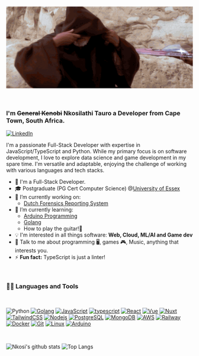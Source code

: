 <p align="center">
<img  alt="GIF" src="Assets/kenobi.gif"  width="607" height="220"/>
</p>

<br/>

### I'm ~~General Kenobi~~ Nkosilathi Tauro a Developer from Cape Town, South Africa.
[![LinkedIn](https://img.shields.io/badge/linkedin-%230077B5.svg?&style=for-the-badge&logo=linkedin&logoColor=white)](https://www.linkedin.com/in/nkosi-tauro/)
<p>I'm a passionate Full-Stack Developer with expertise in JavaScript/TypeScript and Python. While my primary focus is on software development, I love to explore data science and game development in my spare time. I'm versatile and adaptable, enjoying the challenge of working with various languages and tech stacks.</p>

- 💼 I'm a Full-Stack Developer.
- 🎓 Postgraduate (PG Cert Computer Science) @[University of Essex](https://www.essex.ac.uk/) 
- 🔭 I’m currently working on:
  - [Dutch Forensics Reporting System](https://github.com/nkosi-tauro/dfrs_domain)
- 📝 I’m currently learning:
  - [Arduino Programming](https://docs.arduino.cc/learn/starting-guide/getting-started-arduino/)
  - [Golang](https://go.dev/)
  - How to play the guitar!🎸
- 💡 I'm interested in all things software: **Web, Cloud, ML/AI and Game dev**
- 💬 Talk to me about programming 🖥, games 🎮, Music, anything that interests you.
- ⚡ **Fun fact:** TypeScript is just a linter!

<br>

 
### 👨‍💻 Languages and Tools
<br>

<p align="center>

[![Python](https://img.shields.io/badge/python%20-%2314354C.svg?&style=for-the-badge&logo=python&logoColor=white)](https://github.com/nkosi-tauro) 
[![Golang](https://img.shields.io/badge/go%20-%23323330.svg?&style=for-the-badge&logo=go&logoColor=#00ADD8)](https://github.com/nkosi-tauro)
[![JavaScript](https://img.shields.io/badge/javascript%20-%23323330.svg?&style=for-the-badge&logo=javascript&logoColor=%23F7DF1E)](https://github.com/nkosi-tauro)
[![typescript](https://img.shields.io/badge/typescript%20-%2314354C.svg?&style=for-the-badge&logo=typescript&logoColor=%#3178C6)](https://github.com/nkosi-tauro)
[![React](https://img.shields.io/badge/react%20-%2320232a.svg?&style=for-the-badge&logo=react&logoColor=%2361DAFB)](https://github.com/nkosi-tauro)
[![Vue](https://img.shields.io/badge/Vue.js-35495E?style=for-the-badge&logo=vue.js&logoColor=4FC08D)](https://github.com/nkosi-tauro)
[![Nuxt](https://img.shields.io/badge/nuxtjs%20-%2320232a.svg?&style=for-the-badge&logo=nuxtdotjs&logoColor=#00DC82)](https://github.com/nkosi-tauro)
[![TailwindCSS](https://img.shields.io/badge/tailwindcss%20-%2320232a.svg?&style=for-the-badge&logo=tailwindcss&logoColor=#06B6D4)](https://github.com/nkosi-tauro)
[![Nodejs](https://img.shields.io/badge/node.js%20-%2343853D.svg?&style=for-the-badge&logo=node.js&logoColor=white)](https://github.com/nkosi-tauro) 
[![PostgreSQL](https://img.shields.io/badge/postgresql%20-%2320232a.svg?&style=for-the-badge&logo=postgresql&link=https://github.com/nkosi-tauro)](https://github.com/nkosi-tauro)
[![MongoDB](https://img.shields.io/badge/MongoDB-%234ea94b.svg?&style=for-the-badge&logo=mongodb&logoColor=white)](https://github.com/nkosi-tauro) 
[![AWS](https://img.shields.io/badge/aws-ffca28?style=for-the-badge&logo=amazonwebservices&logoColor=white)](https://github.com/nkosi-tauro)
[![Railway](https://img.shields.io/badge/railway%20-%2320232a.svg?&style=for-the-badge&logo=railway&link=https://github.com/nkosi-tauro)](https://github.com/nkosi-tauro) 
[![Docker](https://img.shields.io/badge/docker%20-%2314354C.svg?style=for-the-badge&logo=docker&logoColor=%#2496ED)](https://github.com/nkosi-tauro)
[![Git](https://img.shields.io/badge/-Git%20-%23100000.svg?&style=for-the-badge&logo=git&link=https://github.com/nkosi-tauro)](https://github.com/nkosi-tauro) 
[![Linux](https://img.shields.io/badge/linux%20-%23323330.svg?&style=for-the-badge&logo=linux&logoColor=%#FCC624)](https://github.com/nkosi-tauro)
[![Arduino](https://img.shields.io/badge/Arduino-grey?style=for-the-badge&logo=arduino)](https://github.com/nkosi-tauro)
</p>


<br />

![Nkosi's github stats](https://github-readme-stats.vercel.app/api?username=nkosi-tauro&show_icons=true&theme=midnight-purple)
![Top Langs](https://github-readme-stats.vercel.app/api/top-langs/?username=nkosi-tauro&layout=compact&hide=css,html,jupyter%20notebook,scss&hide_progress=true&theme=midnight-purple)
